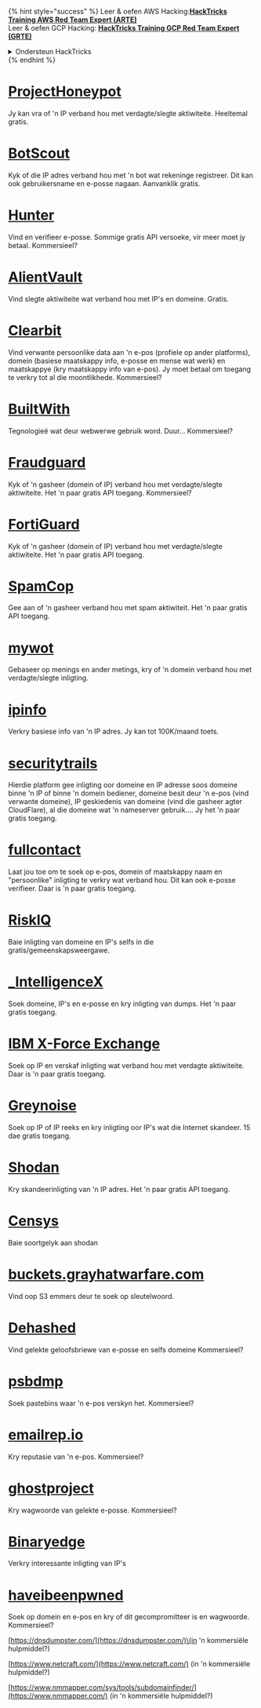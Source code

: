 {% hint style="success" %}
Leer & oefen AWS Hacking:<img src="/.gitbook/assets/arte.png" alt="" data-size="line">[**HackTricks Training AWS Red Team Expert (ARTE)**](https://training.hacktricks.xyz/courses/arte)<img src="/.gitbook/assets/arte.png" alt="" data-size="line">\
Leer & oefen GCP Hacking: <img src="/.gitbook/assets/grte.png" alt="" data-size="line">[**HackTricks Training GCP Red Team Expert (GRTE)**<img src="/.gitbook/assets/grte.png" alt="" data-size="line">](https://training.hacktricks.xyz/courses/grte)

<details>

<summary>Ondersteun HackTricks</summary>

* Kyk na die [**subskripsie planne**](https://github.com/sponsors/carlospolop)!
* **Sluit aan by die** 💬 [**Discord groep**](https://discord.gg/hRep4RUj7f) of die [**telegram groep**](https://t.me/peass) of **volg** ons op **Twitter** 🐦 [**@hacktricks\_live**](https://twitter.com/hacktricks\_live)**.**
* **Deel hacking truuks deur PRs in te dien na die** [**HackTricks**](https://github.com/carlospolop/hacktricks) en [**HackTricks Cloud**](https://github.com/carlospolop/hacktricks-cloud) github repos.

</details>
{% endhint %}


# [ProjectHoneypot](https://www.projecthoneypot.org/)

Jy kan vra of 'n IP verband hou met verdagte/slegte aktiwiteite. Heeltemal gratis.

# [**BotScout**](http://botscout.com/api.htm)

Kyk of die IP adres verband hou met 'n bot wat rekeninge registreer. Dit kan ook gebruikersname en e-posse nagaan. Aanvanklik gratis.

# [Hunter](https://hunter.io/)

Vind en verifieer e-posse.
Sommige gratis API versoeke, vir meer moet jy betaal.
Kommersieel?

# [AlientVault](https://otx.alienvault.com/api)

Vind slegte aktiwiteite wat verband hou met IP's en domeine. Gratis.

# [Clearbit](https://dashboard.clearbit.com/)

Vind verwante persoonlike data aan 'n e-pos \(profiele op ander platforms\), domein \(basiese maatskappy info, e-posse en mense wat werk\) en maatskappye \(kry maatskappy info van e-pos\).
Jy moet betaal om toegang te verkry tot al die moontlikhede.
Kommersieel?

# [BuiltWith](https://builtwith.com/)

Tegnologieë wat deur webwerwe gebruik word. Duur...
Kommersieel?

# [Fraudguard](https://fraudguard.io/)

Kyk of 'n gasheer \(domein of IP\) verband hou met verdagte/slegte aktiwiteite. Het 'n paar gratis API toegang.
Kommersieel?

# [FortiGuard](https://fortiguard.com/)

Kyk of 'n gasheer \(domein of IP\) verband hou met verdagte/slegte aktiwiteite. Het 'n paar gratis API toegang.

# [SpamCop](https://www.spamcop.net/)

Gee aan of 'n gasheer verband hou met spam aktiwiteit. Het 'n paar gratis API toegang.

# [mywot](https://www.mywot.com/)

Gebaseer op menings en ander metings, kry of 'n domein verband hou met verdagte/slegte inligting.

# [ipinfo](https://ipinfo.io/)

Verkry basiese info van 'n IP adres. Jy kan tot 100K/maand toets.

# [securitytrails](https://securitytrails.com/app/account)

Hierdie platform gee inligting oor domeine en IP adresse soos domeine binne 'n IP of binne 'n domein bediener, domeine besit deur 'n e-pos \(vind verwante domeine\), IP geskiedenis van domeine \(vind die gasheer agter CloudFlare\), al die domeine wat 'n nameserver gebruik....
Jy het 'n paar gratis toegang.

# [fullcontact](https://www.fullcontact.com/)

Laat jou toe om te soek op e-pos, domein of maatskappy naam en "persoonlike" inligting te verkry wat verband hou. Dit kan ook e-posse verifieer. Daar is 'n paar gratis toegang.

# [RiskIQ](https://www.spiderfoot.net/documentation/)

Baie inligting van domeine en IP's selfs in die gratis/gemeenskapsweergawe.

# [\_IntelligenceX](https://intelx.io/)

Soek domeine, IP's en e-posse en kry inligting van dumps. Het 'n paar gratis toegang.

# [IBM X-Force Exchange](https://exchange.xforce.ibmcloud.com/)

Soek op IP en verskaf inligting wat verband hou met verdagte aktiwiteite. Daar is 'n paar gratis toegang.

# [Greynoise](https://viz.greynoise.io/)

Soek op IP of IP reeks en kry inligting oor IP's wat die Internet skandeer. 15 dae gratis toegang.

# [Shodan](https://www.shodan.io/)

Kry skandeerinligting van 'n IP adres. Het 'n paar gratis API toegang.

# [Censys](https://censys.io/)

Baie soortgelyk aan shodan

# [buckets.grayhatwarfare.com](https://buckets.grayhatwarfare.com/)

Vind oop S3 emmers deur te soek op sleutelwoord.

# [Dehashed](https://www.dehashed.com/data)

Vind gelekte geloofsbriewe van e-posse en selfs domeine
Kommersieel?

# [psbdmp](https://psbdmp.ws/)

Soek pastebins waar 'n e-pos verskyn het. Kommersieel?

# [emailrep.io](https://emailrep.io/key)

Kry reputasie van 'n e-pos. Kommersieel?

# [ghostproject](https://ghostproject.fr/)

Kry wagwoorde van gelekte e-posse. Kommersieel?

# [Binaryedge](https://www.binaryedge.io/)

Verkry interessante inligting van IP's

# [haveibeenpwned](https://haveibeenpwned.com/)

Soek op domein en e-pos en kry of dit gecompromitteer is en wagwoorde. Kommersieel?

[https://dnsdumpster.com/](https://dnsdumpster.com/)\(in 'n kommersiële hulpmiddel?\)

[https://www.netcraft.com/](https://www.netcraft.com/) \(in 'n kommersiële hulpmiddel?\)

[https://www.nmmapper.com/sys/tools/subdomainfinder/](https://www.nmmapper.com/) \(in 'n kommersiële hulpmiddel?\)
